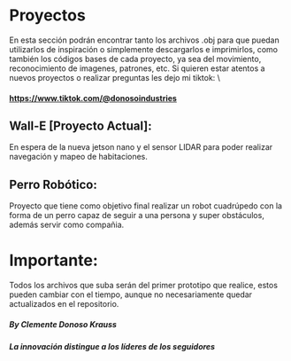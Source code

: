 # Proyectos
En esta sección podrán encontrar tanto los archivos .obj para que puedan utilizarlos de inspiración o simplemente descargarlos e imprimirlos, como también los códigos bases de cada proyecto, ya sea del movimiento, reconocimiento de imagenes, patrones, etc.
Si quieren estar atentos a nuevos proyectos o realizar preguntas les dejo mi tiktok: 
\
#### https://www.tiktok.com/@donosoindustries
## Wall-E [Proyecto Actual]:
En espera de la nueva jetson nano y el sensor LIDAR para poder realizar navegación y mapeo de habitaciones.

## Perro Robótico:
Proyecto que tiene como objetivo final realizar un robot cuadrúpedo con la forma de un perro capaz de seguir a una persona y super obstáculos, además servir como compañia.

# Importante: 
Todos los archivos que suba serán del primer prototipo que realice, estos pueden cambiar con el tiempo, aunque no necesariamente quedar actualizados en el repositorio.
##### By Clemente Donoso Krauss
**_La innovación distingue a los líderes de los seguidores_**
